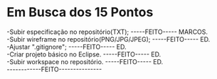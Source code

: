 # Em Busca dos 15 Pontos

-Subir especificação no repositório(TXT);                  -----FEITO----- MARCOS.  
-Subir wireframe no repositório(PNG/JPG/JPEG);    -----FEITO----- ED.  
-Ajustar ".gitignore";                  -----FEITO----- ED.  
-Criar projeto básico no Eclipse.    -----FEITO----- ED.  
-Subir workspace no repositório.    -----FEITO----- ED.  
------------FEITO---------------
